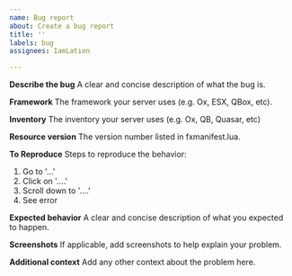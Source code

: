 ```yaml
---
name: Bug report
about: Create a bug report
title: ''
labels: bug
assignees: IamLation

---
```


**Describe the bug**
A clear and concise description of what the bug is.

**Framework**
The framework your server uses (e.g. Ox, ESX, QBox, etc).

**Inventory**
The inventory your server uses (e.g. Ox, QB, Quasar, etc)

**Resource version**
The version number listed in fxmanifest.lua.

**To Reproduce**
Steps to reproduce the behavior:
1. Go to '...'
2. Click on '....'
3. Scroll down to '....'
4. See error

**Expected behavior**
A clear and concise description of what you expected to happen.

**Screenshots**
If applicable, add screenshots to help explain your problem.

**Additional context**
Add any other context about the problem here.
